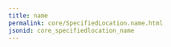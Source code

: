 ```yaml
---
title: name
permalink: core/SpecifiedLocation.name.html
jsonid: core_specifiedlocation_name
---
```

